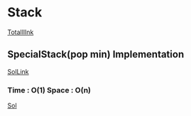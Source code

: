 # Stack

[TotalllInk](https://www.geeksforgeeks.org/stack-data-structure/)

## SpecialStack(pop min) Implementation

[SolLink](https://www.geeksforgeeks.org/design-and-implement-special-stack-data-structure/)
### Time : O(1) Space : O(n)

[Sol](https://www.geeksforgeeks.org/problems/get-min-at-pop/1?page=2&category=Stack&sortBy=submissions)



